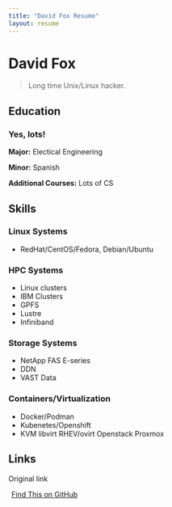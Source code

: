 ```yaml
---
title: "David Fox Resume"
layout: resume
---
```


# David Fox

> Long time Unix/Linux hacker.

## Education

### Yes, lots!

**Major:** Electical Engineering

**Minor:** Spanish 

**Additional Courses:** Lots of CS 

## Skills

### **Linux Systems**
  - RedHat/CentOS/Fedora, Debian/Ubuntu

### **HPC Systems**
  - Linux clusters
  - IBM Clusters
  - GPFS
  - Lustre
  - Infiniband

### **Storage Systems**
  - NetApp FAS E-series
  - DDN
  - VAST Data

### **Containers/Virtualization**
  - Docker/Podman
  - Kubenetes/Openshift
  - KVM libvirt RHEV/ovirt Openstack Proxmox 
  

## Links
Original link

<a href="https://github.com/gonsie/Cthulu-Resume"><span class="octicon octicon-mark-github" style="position: relative; color: black; margin: 3px;"></span>Find This on GitHub</a>
